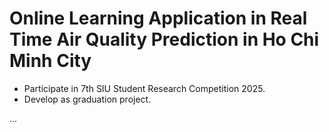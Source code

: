 # Online Learning Application in Real Time Air Quality Prediction in Ho Chi Minh City

- Participate in 7th SIU Student Research Competition 2025.
- Develop as graduation project.

...
